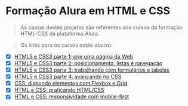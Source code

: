 # Formação Alura em HTML e CSS

> As pastas destes projetos são referentes aos cursos da formação HTML-CSS da plataforma Alura.

> Os links para os cursos estão abaixo: 

- [x] <a href="https://cursos.alura.com.br/course/html5-css3-primeiros-passos" target="_blank">HTML5 e CSS3 parte 1: crie uma página da Web </a>
- [x] <a href="https://cursos.alura.com.br/course/html5-css3-posicionamento-listas-navegacao" target="_blank">HTML5 e CSS3 parte 2: posicionamento, listas e navegação</a>
- [x] <a href="https://cursos.alura.com.br/course/html5-css3-formularios-tabelas" target="_blank">HTML5 e CSS3 parte 3: trabalhando com formulários e tabelas</a>
- [x] <a href="https://cursos.alura.com.br/course/html5-css3-avancando-css" target="_blank">HTML5 e CSS3 parte 4: avançando no CSS </a>
- [x] <a href="https://cursos.alura.com.br/course/css-dispondo-elementos-flexbox-grid" target="_blank">CSS: dispondo elementos com Flexbox e Grid</a>
- [x] <a href="https://cursos.alura.com.br/course/html-css-praticando-html-css" target="_blank">HTML e CSS: praticando HTML/CSS </a>
- [x] <a href="https://cursos.alura.com.br/course/html-css-responsividade-mobile-first" target="_blank">HTML e CSS: responsividade com mobile-first</a>
